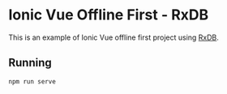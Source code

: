 # Ionic Vue Offline First - RxDB

This is an example of Ionic Vue offline first project using [RxDB](https://rxdb.info/).

## Running

`npm run serve`
